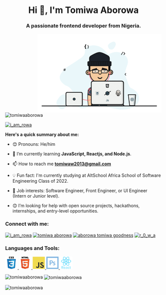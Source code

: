 <h1 align="center">Hi 👋, I'm Tomiwa Aborowa</h1>
<h3 align="center">A passionate frontend developer from Nigeria.</h3>
<img align="right" alt="Coding" width="400" src="https://raw.githubusercontent.com/SandunWebDev/SandunWebDev/main/assets/developer_coding_1.gif">

<p align="left"> <img src="https://komarev.com/ghpvc/?username=tomiwaaborowa&label=Profile%20views&color=0e75b6&style=flat" alt="tomiwaaborowa" /> </p>

<p align="left"> <a href="https://twitter.com/i_am_rowa" target="blank"><img src="https://img.shields.io/twitter/follow/i_am_rowa?logo=twitter&style=for-the-badge" alt="i_am_rowa" /></a> </p>

**Here's a quick summary about me:**
- 😊 Pronouns: He/him

- 🌱 I’m currently learning **JavaScript, Reactjs, and Node.js**.

- 📫 How to reach me **tomiwaw2013@gmail.com**

- 💡 Fun fact: I'm currently studying at AltSchool Africa School of Software Engineering Class of 2022.

- 💼 Job interests: Software Engineer, Front Engineer, or UI Engineer (Intern or Junior level).

- 😊 I’m looking for help with open source projects, hackathons, internships, and entry-level opportunities.

<h3 align="left">Connect with me:</h3>
<p align="left">
<a href="https://twitter.com/i_am_rowa" target="blank"><img align="center" src="https://raw.githubusercontent.com/rahuldkjain/github-profile-readme-generator/master/src/images/icons/Social/twitter.svg" alt="i_am_rowa" height="30" width="40" /></a>
<a href="https://www.linkedin.com/in/tomiwa-aborowa" target="blank"><img align="center" src="https://raw.githubusercontent.com/rahuldkjain/github-profile-readme-generator/master/src/images/icons/Social/linked-in-alt.svg" alt="tomiwa aborowa" height="30" width="40" /></a>
<a href="https://www.facebook.com/tomiwa.goodness.13" target="blank"><img align="center" src="https://raw.githubusercontent.com/rahuldkjain/github-profile-readme-generator/master/src/images/icons/Social/facebook.svg" alt="aborowa tomiwa goodness" height="30" width="40" /></a>
<a href="https://instagram.com/r_0_w_a" target="blank"><img align="center" src="https://raw.githubusercontent.com/rahuldkjain/github-profile-readme-generator/master/src/images/icons/Social/instagram.svg" alt="r_0_w_a" height="30" width="40" /></a>
</p>

<h3 align="left">Languages and Tools:</h3>
<p align="left"> <a href="https://www.w3schools.com/css/" target="_blank" rel="noreferrer"> <img src="https://raw.githubusercontent.com/devicons/devicon/master/icons/css3/css3-original-wordmark.svg" alt="css3" width="40" height="40"/> </a> <a href="https://www.w3.org/html/" target="_blank" rel="noreferrer"> <img src="https://raw.githubusercontent.com/devicons/devicon/master/icons/html5/html5-original-wordmark.svg" alt="html5" width="40" height="40"/> </a> <a href="https://developer.mozilla.org/en-US/docs/Web/JavaScript" target="_blank" rel="noreferrer"> <img src="https://raw.githubusercontent.com/devicons/devicon/master/icons/javascript/javascript-original.svg" alt="javascript" width="40" height="40"/> </a> <a href="https://www.photoshop.com/en" target="_blank" rel="noreferrer"> <img src="https://raw.githubusercontent.com/devicons/devicon/master/icons/photoshop/photoshop-line.svg" alt="photoshop" width="40" height="40"/> </a> <a href="https://reactjs.org/" target="_blank" rel="noreferrer"> <img src="https://raw.githubusercontent.com/devicons/devicon/master/icons/react/react-original-wordmark.svg" alt="react" width="40" height="40"/> </a> </p>

<p><img align="left" src="https://github-readme-stats.vercel.app/api/top-langs?username=tomiwaaborowa&show_icons=true&locale=en&layout=compact" alt="tomiwaaborowa" /></p>

<p>&nbsp;<img align="center" src="https://github-readme-stats.vercel.app/api?username=tomiwaaborowa&show_icons=true&locale=en" alt="tomiwaaborowa" /></p>

<p><img align="center" src="https://github-readme-streak-stats.herokuapp.com/?user=tomiwaaborowa&" alt="tomiwaaborowa" /></p>
